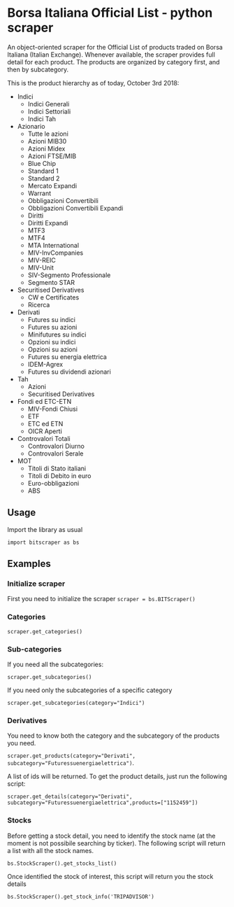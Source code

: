 # Borsa Italiana Official List - python scraper

An object-oriented scraper for the Official List of products traded on Borsa Italiana (Italian Exchange).
Whenever available, the scraper provides full detail for each product.
The products are organized by category first, and then by subcategory.

This is the product hierarchy as of today, October 3rd 2018:

- Indici
    - Indici Generali
    - Indici Settoriali
    - Indici Tah
- Azionario
    - Tutte le azioni
	- Azioni MIB30
	- Azioni Midex
	- Azioni FTSE/MIB
	- Blue Chip
	- Standard 1
	- Standard 2
	- Mercato Expandi
	- Warrant
	- Obbligazioni Convertibili
	- Obbligazioni Convertibili Expandi
	- Diritti
	- Diritti Expandi
	- MTF3
	- MTF4
	- MTA International
	- MIV-InvCompanies
	- MIV-REIC
	- MIV-Unit
	- SIV-Segmento Professionale
	- Segmento STAR
- Securitised Derivatives
    - CW e Certificates
	- Ricerca
- Derivati
    - Futures su indici
	- Futures su azioni
	- Minifutures su indici
	- Opzioni su indici
	- Opzioni su azioni
	- Futures su energia elettrica
	- IDEM-Agrex
	- Futures su dividendi azionari
- Tah
    - Azioni
	- Securitised Derivatives
- Fondi ed ETC-ETN
    - MIV-Fondi Chiusi
	- ETF
	- ETC ed ETN
	- OICR Aperti
- Controvalori Totali
    - Controvalori Diurno
	- Controvalori Serale
- MOT
    - Titoli di Stato italiani
	- Titoli di Debito in euro
	- Euro-obbligazioni
	- ABS

## Usage

Import the library as usual

```import bitscraper as bs```
## Examples
### Initialize scraper
First you need to initialize the scraper
```scraper = bs.BITScraper()```
### Categories
```scraper.get_categories()```
### Sub-categories
If you need all the subcategories:  

```scraper.get_subcategories()```  

If you need only the subcategories of a specific category  

```scraper.get_subcategories(category="Indici")```  

### Derivatives
You need to know both the category and the subcategory of the products you need.  

```scraper.get_products(category="Derivati", subcategory="Futuressuenergiaelettrica")```. 

A list of ids will be returned.
To get the product details, just run the following script:  

```scraper.get_details(category="Derivati", subcategory="Futuressuenergiaelettrica",products=["1152459"])```  

### Stocks
Before getting a stock detail, you need to identify the stock name (at the moment is not possibile searching by ticker).
The following script will return a list with all the stock names. 

```bs.StockScraper().get_stocks_list()``` 

Once identified the stock of interest, this script will return you the stock details  

```bs.StockScraper().get_stock_info('TRIPADVISOR')```

